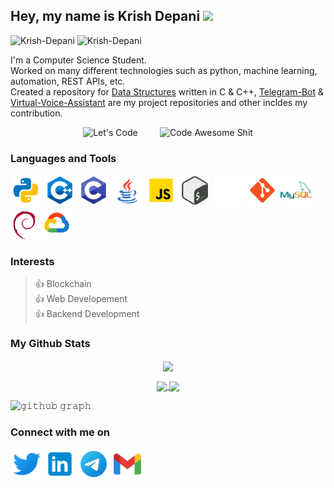 ## Hey, my name is Krish Depani <img src="https://media.giphy.com/media/hvRJCLFzcasrR4ia7z/giphy.gif" width="25px">
<p align="left"> 
  <img src="https://komarev.com/ghpvc/?username=Krish-Depani&label=Profile%20views&color=0e75b6&style=for-the-badge" alt="Krish-Depani"/> 
  <img src="https://img.shields.io/github/stars/Krish-Depani?style=for-the-badge" alt="Krish-Depani"/>
</p>

I'm a Computer Science Student.  
Worked on many different technologies such as python, machine learning, automation, REST APIs, etc.  
Created a repository for [Data Structures](https://github.com/Krish-Depani/Data-Structure-Programs) written in C & C++, [Telegram-Bot](https://github.com/Krish-Depani/Telegram-Bot) & [Virtual-Voice-Assistant](https://github.com/Krish-Depani/Virtual-Voice-Assistant) are my project repositories and other incldes my contribution.

<p align="center">
  <img alt="Let's Code" src="https://media.giphy.com/media/HscDLzkO8EOTmgkhQP/giphy.gif" width="26%">
&nbsp; &nbsp; &nbsp; &nbsp;
  <img alt="Code Awesome Shit" src="https://media.giphy.com/media/RbDKaczqWovIugyJmW/giphy.gif" width="45%">
</p>

### Languages and Tools
<img src="https://github.com/Krish-Depani/Krish-Depani/blob/main/icons/icons8-python.svg" alt="Krish Depani" height="50" width="50" /></a>
<img src="https://github.com/Krish-Depani/Krish-Depani/blob/main/icons/icons8-c%2B%2B.svg" alt="Krish Depani" height="50" width="50" /></a>
<img src="https://github.com/Krish-Depani/Krish-Depani/blob/main/icons/icons8-c-programming.svg" alt="Krish Depani" height="50" width="50" /></a>
<img src="https://github.com/Krish-Depani/Krish-Depani/blob/main/icons/icons8-java.svg" alt="Krish Depani" height="50" width="50" /></a>
<img src="https://github.com/Krish-Depani/Krish-Depani/blob/main/icons/icons8-javascript.svg" alt="Krish Depani" height="50" width="50" /></a>
<img src="https://github.com/Krish-Depani/Krish-Depani/blob/main/icons/icons8-bash.svg" alt="Krish Depani" height="50" width="50" /></a>
<img src="https://github.com/Krish-Depani/Krish-Depani/blob/main/icons/icons8-github.svg" alt="Krish Depani" height="50" width="50" /></a>
<img src="https://github.com/Krish-Depani/Krish-Depani/blob/main/icons/icons8-git.svg" alt="Krish Depani" height="50" width="50" /></a>
<img src="https://github.com/Krish-Depani/Krish-Depani/blob/main/icons/icons8-mysql-logo.svg" alt="Krish Depani" height="50" width="50" /></a>
<img src="https://github.com/Krish-Depani/Krish-Depani/blob/main/icons/debian-svgrepo-com.svg" alt="Krish Depani" height="45" width="45" /></a>
<img src="https://github.com/Krish-Depani/Krish-Depani/blob/main/icons/icons8-google-cloud.svg" alt="Krish Depani" height="50" width="50" /></a>

### Interests
>👍 Blockchain  
>👍 Web Developement  
>👍 Backend Development

### My Github Stats
<p align="center">
  <a>
    <img align="center" src="https://github-readme-streak-stats.herokuapp.com/?user=Krish-Depani&theme=dark&hide_border=true"/>
  </a>
</p>

<p align="center">
  <a href="https://github.com/Krish-Depani">
    <img align="center" src="https://github-readme-stats-git-masterrstaa-rickstaa.vercel.app/api?username=Krish-Depani&show_icons=true&hide_border=true&title_color=94b4a4&amp&icon_color=FFFFFF&amp&text_color=FFFFFF&amp&bg_color=000000&count_private=true&include_all_commits=true"/>
  </a>
  <a href="https://github.com/Krish-Depani">
    <img align="center" height="150px" src="https://github-readme-stats-git-masterrstaa-rickstaa.vercel.app/api/top-langs/?username=Krish-Depani&text_color=FFFFFF&bg_color=000000&title_color=94b4a4&langs_count=15&layout=compact&hide_border=true" />
  </a>
</p>

![𝚐𝚒𝚝𝚑𝚞𝚋 𝚐𝚛𝚊𝚙𝚑](https://github-readme-activity-graph.cyclic.app/graph?username=Krish-Depani&theme=react-dark&hide_border=true&area=true)

### Connect with me on
<a href="https://twitter.com/krishpatel99933" target="blank"><img align="center" src="https://github.com/Krish-Depani/Krish-Depani/blob/main/icons/icons8-twitter.svg" alt="Krish Depani" height="50" width="50" /></a>   <a href="https://in.linkedin.com/in/krish-depani-a162b01b5" target="blank"><img align="center" src="https://github.com/Krish-Depani/Krish-Depani/blob/main/icons/icons8-linkedin.svg" alt="Krish Depani" height="50" width="50" /></a>   <a href="https://t.me/krish_patel_03/" target="blank"><img align="center" src="https://github.com/Krish-Depani/Krish-Depani/blob/main/icons/icons8-telegram-app.svg" alt="Krish Depani" height="50" width="50" /></a>   <a href="mailto:krishdepani@gmail.com" target="blank"><img align="center" src="https://github.com/Krish-Depani/Krish-Depani/blob/main/icons/icons8-gmail.svg" alt="Krish Depani" height="50" width="50" /></a>
